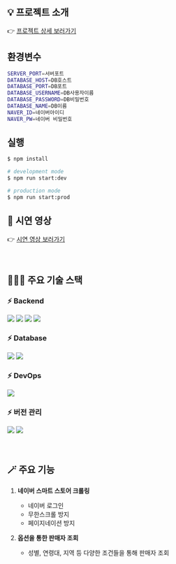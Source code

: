 
<h2>💡 프로젝트 소개</h2>
👉 <a href="https://www.canva.com/design/DAF_1PSgIGw/o8iQPLmEfG_D12j0NnGT2w/edit"><span> 프로젝트 상세 보러가기 </span></a> 

## 환경변수

```bash
SERVER_PORT=서버포트
DATABASE_HOST=DB호스트
DATABASE_PORT=DB포트
DATABASE_USERNAME=DB사용자이름
DATABASE_PASSWORD=DB비밀번호
DATABASE_NAME=DB이름
NAVER_ID=네이버아이디
NAVER_PW=네이버 비밀번호
```

## 실행

```bash
$ npm install

# development mode
$ npm run start:dev

# production mode
$ npm run start:prod
```

## 🚀 시연 영상
<div>
    👉 <a href="https://youtu.be/t4AIPBnHs5Q"><span> 시연 영상 보러가기 </span></a> 
</div>

<br>
<br>

## 🧑🏻‍💻 주요 기술 스택

<!-- 프로젝트에 사용된 기술 스택을 나열 -->

### ⚡ Backend

<div dir="auto">
    <img src="https://img.shields.io/badge/nestjs-E0234E?style=for-the-badge&logo=nestjs&logoColor=white">
    <img src="https://img.shields.io/badge/Node.js-339933?style=for-the-badge&logo=Node.js&logoColor=white">
    <img src="https://img.shields.io/badge/TypeScript-3178C6?style=for-the-badge&logo=TypeScript&logoColor=white">
    <img src="https://img.shields.io/badge/Sequelize-000000?style=for-the-badge&logo=sequelize&logoColor=white">
</div>

### ⚡ Database

<div dir="auto">
    <img src="https://img.shields.io/badge/MySQL-4479A1?style=for-the-badge&logo=MySQL&logoColor=white">
    <img src="https://img.shields.io/badge/Amazon RDS-527FFF?style=for-the-badge&logo=Amazon RDS&logoColor=white">
</div>

### ⚡ DevOps

<div dir="auto">
    <img src="https://img.shields.io/badge/Amazon EC2-FF9900?style=for-the-badge&logo=Amazon EC2&logoColor=white">
</div>

### ⚡ 버전 관리

<div dir="auto">
    <img src="https://img.shields.io/badge/Git-F05032?style=for-the-badge&logo=Git&logoColor=white">
    <img src="https://img.shields.io/badge/GitHub-181717?style=for-the-badge&logo=GitHub&logoColor=white">
</div>

<br>
<br>

## 🪄 주요 기능

1. **네이버 스마트 스토어 크롤링**

    - 네이버 로그인
    - 무한스크롤 방지
    - 페이지네이션 방지

2. **옵션을 통한 판매자 조회**

    - 성별, 연령대, 지역 등 다양한 조건들을 통해 판매자 조회

<br>
<br>
